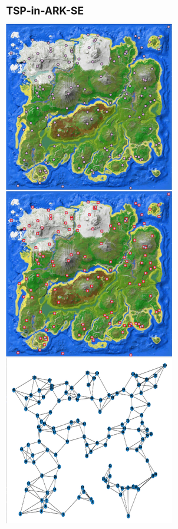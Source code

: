 # TSP-in-ARK-SE



<img src="https://raw.githubusercontent.com/Dobiks/TSP-in-ARK-SE/main/map.png" data-canonical-src="https://raw.githubusercontent.com/Dobiks/TSP-in-ARK-SE/main/map.png" width="450" height="450" />


<img src="https://raw.githubusercontent.com/Dobiks/TSP-in-ARK-SE/main/docs/1.png" data-canonical-src="https://raw.githubusercontent.com/Dobiks/TSP-in-ARK-SE/main/docs/1.png" width="450" height="450" />

<img src="https://raw.githubusercontent.com/Dobiks/TSP-in-ARK-SE/main/docs/3.png" data-canonical-src="https://raw.githubusercontent.com/Dobiks/TSP-in-ARK-SE/main/docs/3.png" width="450" height="450" />
